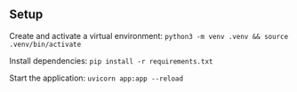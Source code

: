 ## Setup

Create and activate a virtual environment:
`python3 -m venv .venv && source .venv/bin/activate`

Install dependencies:
`pip install -r requirements.txt`

Start the application:
`uvicorn app:app --reload`